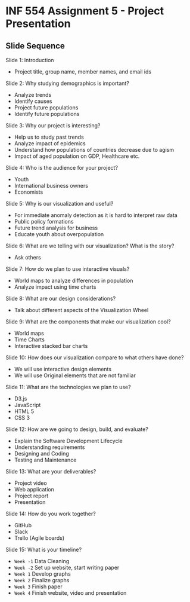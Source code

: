 # INF 554 Assignment 5 - Project Presentation

## Slide Sequence

Slide 1: Introduction
- Project title, group name, member names, and email ids

Slide 2: Why studying demographics is important? 
- Analyze trends
- Identify causes
- Project future populations
- Identify future populations

Slide 3: Why our project is interesting?
- Help us to study past trends
- Analyze impact of epidemics
- Understand how populations of countries decrease due to agism
- Impact of aged population on GDP, Healthcare etc.

Slide 4: Who is the audience for your project?
- Youth
- International business owners
- Economists

Slide 5: Why is our visualization and useful?
- For immediate anomaly detection as it is hard to interpret raw data
- Public policy formations
- Future trend analysis for business
- Educate youth about overpopulation

Slide 6: What are we telling with our visualization? What is the story?
- Ask others

Slide 7: How do we plan to use interactive visuals?
- World maps to analyze differences in population
- Analyze impact using time charts

Slide 8: What are our design considerations?
- Talk about different aspects of the Visualization Wheel

Slide 9: What are the components that make our visualization cool?
- World maps
- Time Charts
- Interactive stacked bar charts

Slide 10: How does our visualization compare to what others have done?
- We will use interactive design elements
- We will use Original elements that are not familiar

Slide 11: What are the technologies we plan to use?
- D3.js
- JavaScript
- HTML 5
- CSS 3

Slide 12: How are we going to design, build, and evaluate?
- Explain the Software Development Lifecycle
- Understanding requirements
- Designing and Coding
- Testing and Maintenance

Slide 13: What are your deliverables?
- Project video
- Web application
- Project report
- Presentation

Slide 14: How do you work together?
- GitHub
- Slack
- Trello (Agile boards)

Slide 15: What is your timeline?
- `Week -1` Data Cleaning
- `Week -2` Set up website, start writing paper
- `Week 1` Develop graphs
- `Week 2` Finalize graphs
- `Week 3` Finish paper
- `Week 4` Finish website, video and presentation
